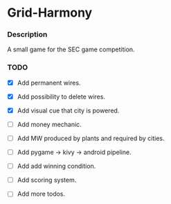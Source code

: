 # Grid-Harmony

### Description

A small game for the SEC game competition.


### TODO

- [x] Add permanent wires.
- [x] Add possibility to delete wires.
- [x] Add visual cue that city is powered.
- [ ] Add money mechanic.
- [ ] Add MW produced by plants and required by cities.
- [ ] Add pygame -> kivy -> android pipeline.
- [ ] Add add winning condition.
- [ ] Add scoring system.
- [ ] Add more todos.

